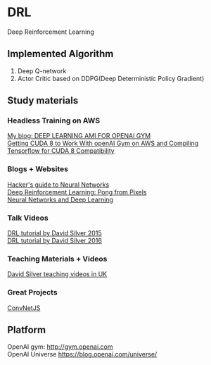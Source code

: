 # DRL
Deep Reinforcement Learning 
## Implemented Algorithm
1. Deep Q-network
2. Actor Critic based on DDPG(Deep Deterministic Policy Gradient)
## Study materials
### Headless Training on AWS
[My blog: DEEP LEARNING AMI FOR OPENAI GYM](https://tangxiaoblog.wordpress.com/2017/07/05/deep-learning-ami-for-openai-gym/) <br>
[Getting CUDA 8 to Work With openAI Gym on AWS and Compiling Tensorflow for CUDA 8 Compatibility](https://davidsanwald.github.io/2016/11/13/building-tensorflow-with-gpu-support.html)
### Blogs + Websites
[Hacker's guide to Neural Networks](http://karpathy.github.io/neuralnets/) <br>
[Deep Reinforcement Learning: Pong from Pixels](http://karpathy.github.io/2016/05/31/rl/) <br>
[Neural Networks and Deep Learning](http://neuralnetworksanddeeplearning.com/)
### Talk Videos
[DRL tutorial by David Silver 2015](http://videolectures.net/rldm2015_silver_reinforcement_learning/) <br>
[DRL tutorial by David Silver 2016](http://techtalks.tv/talks/deep-reinforcement-learning/62360/) <br>
### Teaching Materials + Videos
[David Silver teaching videos in UK](http://www0.cs.ucl.ac.uk/staff/d.silver/web/Teaching.html) <br>
### Great Projects
[ConvNetJS](http://cs.stanford.edu/people/karpathy/convnetjs/index.html) <br>
## Platform
OpenAI gym: http://gym.openai.com <br>
OpenAI Universe https://blog.openai.com/universe/
